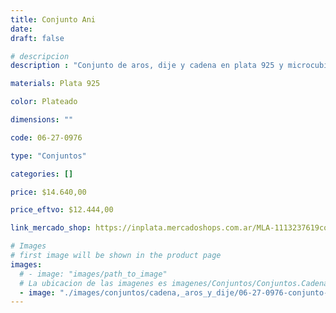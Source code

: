 ```yaml
---
title: Conjunto Ani
date: 
draft: false

# descripcion
description : "Conjunto de aros, dije y cadena en plata 925 y microcubic. Largo de cadena 40, 45 o 50 a elección."

materials: Plata 925

color: Plateado

dimensions: ""

code: 06-27-0976

type: "Conjuntos"

categories: []

price: $14.640,00

price_eftvo: $12.444,00

link_mercado_shop: https://inplata.mercadoshops.com.ar/MLA-1113237619conjunto-ani-_JM

# Images
# first image will be shown in the product page
images:
  # - image: "images/path_to_image"
  # La ubicacion de las imagenes es imagenes/Conjuntos/Conjuntos.Cadena, aros y dije/06-27-0976-conjunto-ani
  - image: "./images/conjuntos/cadena,_aros_y_dije/06-27-0976-conjunto-ani.jpg"
---
```

